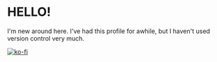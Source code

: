 # HELLO!

I'm new around here. I've had this profile for awhile, but I haven't used version control very much.

[![ko-fi](https://ko-fi.com/img/githubbutton_sm.svg)](https://ko-fi.com/L3L27US5J)
